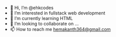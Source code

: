 - 👋 Hi, I’m @ehkcodes
- 👀 I’m interested in fullstack web development
- 🌱 I’m currently learning HTML
- 💞️ I’m looking to collaborate on ...
- 📫 How to reach me hemakanth364@gmail.com

<!---
ehkcodes/ehkcodes is a ✨ special ✨ repository because its `README.md` (this file) appears on your GitHub profile.
You can click the Preview link to take a look at your changes.
--->
